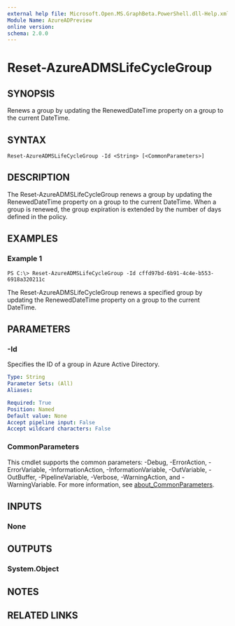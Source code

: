 ```yaml
---
external help file: Microsoft.Open.MS.GraphBeta.PowerShell.dll-Help.xml
Module Name: AzureADPreview
online version:
schema: 2.0.0
---
```


# Reset-AzureADMSLifeCycleGroup

## SYNOPSIS
Renews a group by updating the RenewedDateTime property on a group to the current DateTime.

## SYNTAX

```
Reset-AzureADMSLifeCycleGroup -Id <String> [<CommonParameters>]
```

## DESCRIPTION
The Reset-AzureADMSLifeCycleGroup renews a group by updating the RenewedDateTime property on a group to the current DateTime. When a group is renewed, the group expiration is extended by the number of days defined in the policy.

## EXAMPLES

### Example 1
```
PS C:\> Reset-AzureADMSLifeCycleGroup -Id cffd97bd-6b91-4c4e-b553-6918a320211c
```

The Reset-AzureADMSLifeCycleGroup renews a specified group by updating the RenewedDateTime property on a group to the current DateTime.

## PARAMETERS

### -Id
Specifies the ID of a group in Azure Active Directory.

```yaml
Type: String
Parameter Sets: (All)
Aliases:

Required: True
Position: Named
Default value: None
Accept pipeline input: False
Accept wildcard characters: False
```

### CommonParameters
This cmdlet supports the common parameters: -Debug, -ErrorAction, -ErrorVariable, -InformationAction, -InformationVariable, -OutVariable, -OutBuffer, -PipelineVariable, -Verbose, -WarningAction, and -WarningVariable. For more information, see [about_CommonParameters](http://go.microsoft.com/fwlink/?LinkID=113216).

## INPUTS

### None

## OUTPUTS

### System.Object

## NOTES

## RELATED LINKS
